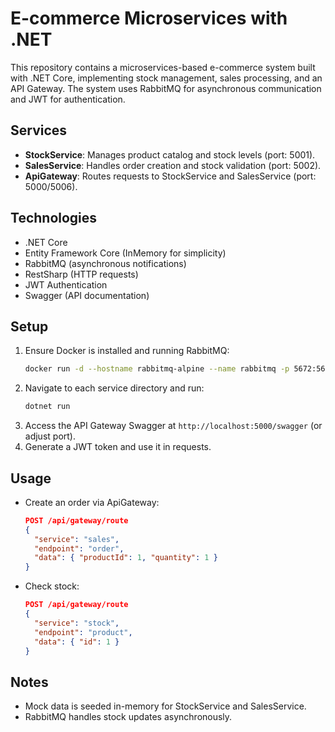 # E-commerce Microservices with .NET

This repository contains a microservices-based e-commerce system built with .NET Core, implementing stock management, sales processing, and an API Gateway. The system uses RabbitMQ for asynchronous communication and JWT for authentication.

## Services

- **StockService**: Manages product catalog and stock levels (port: 5001).
- **SalesService**: Handles order creation and stock validation (port: 5002).
- **ApiGateway**: Routes requests to StockService and SalesService (port: 5000/5006).

## Technologies

- .NET Core
- Entity Framework Core (InMemory for simplicity)
- RabbitMQ (asynchronous notifications)
- RestSharp (HTTP requests)
- JWT Authentication
- Swagger (API documentation)

## Setup

1. Ensure Docker is installed and running RabbitMQ:
   ```bash
   docker run -d --hostname rabbitmq-alpine --name rabbitmq -p 5672:5672 -p 15672:15672 rabbitmq:3.8-management-alpine
   ```
2. Navigate to each service directory and run:
   ```bash
   dotnet run
   ```
3. Access the API Gateway Swagger at `http://localhost:5000/swagger` (or adjust port).
4. Generate a JWT token and use it in requests.

## Usage

- Create an order via ApiGateway:
  ```json
  POST /api/gateway/route
  {
    "service": "sales",
    "endpoint": "order",
    "data": { "productId": 1, "quantity": 1 }
  }
  ```
- Check stock:
  ```json
  POST /api/gateway/route
  {
    "service": "stock",
    "endpoint": "product",
    "data": { "id": 1 }
  }
  ```

## Notes

- Mock data is seeded in-memory for StockService and SalesService.
- RabbitMQ handles stock updates asynchronously.
